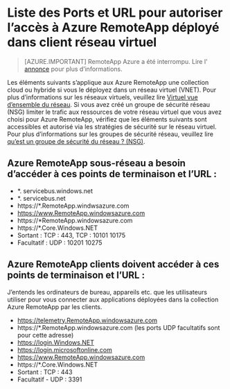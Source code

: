 
<properties
    pageTitle="Liste des Ports et les URL à liste d’autorisation pour Azure RemoteApp déployé dans le réseau des clients virtuel | Microsoft Azure"
    description="Découvrez les ports et les URL, vous devez configurer pour la communication via Azure RemoteApp."
    services="remoteapp"
    documentationCenter=""
    authors="mghosh1616"
    manager="mbaldwin" />

<tags
    ms.service="remoteapp"
    ms.workload="compute"
    ms.tgt_pltfrm="na"
    ms.devlang="na"
    ms.topic="article"
    ms.date="08/16/2016"
    ms.author="elizapo" />



# <a name="list-of-ports-and-urls-to-permit-access-for-azure-remoteapp-deployed-in-customer-virtual-network"></a>Liste des Ports et URL pour autoriser l’accès à Azure RemoteApp déployé dans client réseau virtuel 

> [AZURE.IMPORTANT]
> RemoteApp Azure a été interrompu. Lire l' [annonce](https://go.microsoft.com/fwlink/?linkid=821148) pour plus d’informations.

Les éléments suivants s’applique aux Azure RemoteApp une collection cloud ou hybride si vous le déployez dans un réseau virtuel (VNET). Pour plus d’informations sur les réseaux virtuels, veuillez lire [Virtuel vue d’ensemble du réseau](../virtual-network/virtual-networks-overview.md). Si vous avez créé un groupe de sécurité réseau (NSG) limiter le trafic aux ressources de votre réseau virtuel que vous avez choisi pour Azure RemoteApp, vérifiez que les éléments suivants sont accessibles et autorisé via les stratégies de sécurité sur le réseau virtuel. Pour plus d’informations sur les groupes de sécurité réseau, veuillez lire [qu’est un groupe de sécurité du réseau ? (NSG)](../virtual-network/virtual-networks-nsg.md).

##  <a name="azure-remoteapp-subnet-needs-access-to-these-endpoints-and-urls"></a>Azure RemoteApp sous-réseau a besoin d’accéder à ces points de terminaison et l’URL : 
*   *. servicebus.windows.net
*    *. servicebus.net
*    https://*.RemoteApp.windwsazure.com  
*    https://www.RemoteApp.windowsazure.com 
*    https://*RemoteApp.windowsazure.com  
*    https://*.Core.Windows.NET  
*    Sortant : TCP : 443, TCP : 10101 10175 
*    Facultatif : UDP : 10201 10275  
 
## <a name="azure-remoteapp-clients-need-access-to-these-endpoints-and-urls"></a>Azure RemoteApp clients doivent accéder à ces points de terminaison et l’URL : 

J’entends les ordinateurs de bureau, appareils etc. que les utilisateurs utiliser pour vous connecter aux applications déployées dans la collection Azure RemoteApp par les clients.

-  https://telemetry.RemoteApp.windowsazure.com  
-  https://*.RemoteApp.windowsazure.com (les ports UDP facultatifs sont pour cette adresse) 
-  https://login.Windows.NET  
-  https://login.microsoftonline.com  
-  https://www.RemoteApp.windowsazure.com 
-  https://*.Core.Windows.NET  
-  Sortant : TCP : 443  
-  Facultatif - UDP : 3391 